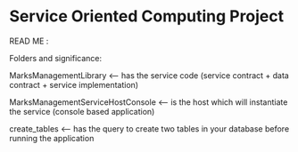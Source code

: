 # Service Oriented Computing Project

READ ME :

Folders and significance: 

MarksManagementLibrary   <-- has the service code (service contract + data contract + service implementation)

MarksManagementServiceHostConsole   <--  is the host which will instantiate the service (console based application)

create_tables   <--  has the query to create two tables in your database before running the application
